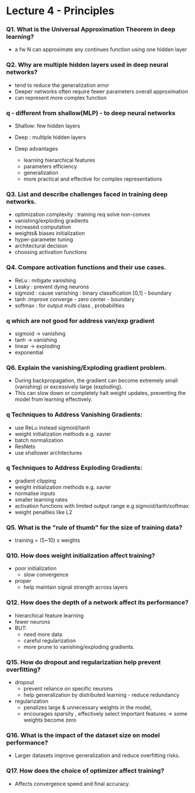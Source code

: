 # Lecture 4  - Principles 


### Q1. What is the Universal Approximation Theorem in deep learning?

- a fw N can approximate any continues function  using one hidden layer

### Q2. Why are multiple hidden layers used in deep neural networks?

- tend to reduce the  generalization error 
- Deeper networks often require fewer parameters overall approximation 
- can represent more complex function 

### q - different from shallow(MLP) - to deep neural networks
- Shallow: few hidden layers  
- Deep : multiple hidden layers 

- Deep advantages 
  - learning hierarchical features
  - parameters efficiency 
  - generalization 
  - more practical and effective for complex representations 

### Q3. List and describe challenges faced in training deep networks.
- optimization complexity : training req solve non-convex
- vanishing/exploding gradients 
- increased computation
- weights& biases initialization 
- hyper-parameter tuning 
- architectural decision 
- choosing activation functions 



### Q4. Compare activation functions and their use cases.
- ReLu : mitigate vanishing 
- Leaky : prevent dying neurons 
- sigmoid : cause vanishing  : binary classification [0,1] - boundary
- tanh :improve converge - zero center - boundary 
- softmax : for output multi class , probabilities 



### q which are not good for address van/exp gradient 
- sigmoid -> vanishing
- tanh -> vanishing 
- linear ->  exploding
- exponential 


### Q6. Explain the vanishing/Exploding  gradient problem.
- During backpropagation, the gradient can become extremely small (vanishing) or excessively large (exploding).
- This can slow down or completely halt weight updates, preventing the model from learning effectively.



### q Techniques to Address Vanishing Gradients:
- use ReLu instead sigmoid/tanh 
- weight initialization methods e.g. xavier
- batch normalization 
- ResNets
- use shallower architectures 

### q Techniques to Address Exploding Gradients:
- gradient clipping 
- weight initialization methods e.g. xavier
- normalise  inputs 
- smaller learning rates 
- activation functions  with limited output range e.g sigmoid/tanh/softmax
- weight penalties like L2  

### Q5. What is the "rule of thumb" for the size of training data?
-  training  = (5~10) x weights


### Q10. How does weight initialization affect training?
- poor initialization 
  - slow convergence 
- proper 
  - help maintain signal  strength across layers  


### Q12. How does the depth of a network affect its performance?
 - hierarchical feature learning 
 - fewer neurons 
 - BUT:
   - need more data 
   - careful regularization  
   - more prune to vanishing/exploding gradients.



### Q15. How do dropout and regularization help prevent overfitting?
- dropout
  - prevent reliance on specific neurons 
  - help generalization by distributed learning - reduce redundancy 
- regularization
  -  penalizes large & unnecessary weights in the model,
  - encourages sparsity , effectively select important features -> some weights become zero


### Q16. What is the impact of the dataset size on model performance?
- Larger datasets improve generalization and reduce overfitting risks.


### Q17. How does the choice of optimizer affect training?
- Affects convergence speed and final accuracy.